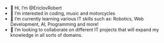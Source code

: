 - 👋 Hi, I’m @EricIovRobert
- 👀 I’m interested in coding, music and motorcycles
- 🌱 I’m currently learning various IT skills such as: Robotics, Web Development, AI, Programming and more!
- 💞️ I’m looking to collaborate on different IT projects that will expand my knowledge in all sorts of domains.

<!---
EricIovRobert/EricIovRobert is a ✨ special ✨ repository because its `README.md` (this file) appears on your GitHub profile.
You can click the Preview link to take a look at your changes.
--->
